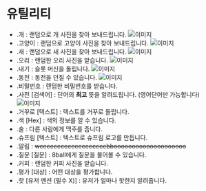 # 유틸리티

- .개 : 랜덤으로 개 사진을 찾아 보내드립니다.
![이미지](https://raw.githubusercontent.com/Shio7/Keter-docs/master/ko/files/doggy_ko.jpg)  
- .고양이 : 랜덤으로 고양이 사진을 찾아 보내드립니다.
![이미지](https://raw.githubusercontent.com/Shio7/Keter-docs/master/ko/files/kocat.jpg)  
- .새 : 랜덤으로 새 사진을 찾아 보내드립니다.
![이미지](https://raw.githubusercontent.com/Shio7/Keter-docs/master/ko/files/ko_bird.jpg)  
- .오리 : 랜덤한 오리 사진을 받습니다.
![이미지](https://raw.githubusercontent.com/Shio7/Keter-docs/master/ko/files/duck_ko.jpg)  
- .내기 : 슬롯 머신을 돌립니다.
![이미지](https://raw.githubusercontent.com/Shio7/Keter-docs/master/ko/files/gamess.jpg)  
- .동전 : 동전을 던질 수 있습니다.
![이미지](https://raw.githubusercontent.com/Shio7/Keter-docs/master/ko/files/kocoin.jpg)  
- .비밀번호 : 랜덤한 비밀번호를 받습니다.
- .사전 [검색어] : 단어의 <b>최고</b> 뜻을 알려드립니다. (영어단어만 가능합니다)
![이미지](https://raw.githubusercontent.com/Shio7/Keter-docs/master/ko/files/diction.jpg)
- .거꾸로 [텍스트] : 텍스트를 거꾸로 돌립니다.
- .색 [Hex] : 색의 정보를 알 수 있습니다.
- .술 : 다른 사람에게 맥주를 줍니다.
- .슈프림 [텍스트] : 텍스트로 슈프림 로고를 만듭니다.      
- .알림 : <strike> weeeeeeeeeeeeeeeeeeebboooooooooooooooooooo </strike>
- .질문 [질문] : 8ball에게 질문을 물어볼 수 있습니다.
- .커피 : 랜덤한 커피 사진을 받습니다.
- .평가 [대상] : 어떤 대상을 평가합니다.
- .핫 [유저 멘션 (필수 X)] : 유저가 얼마나 핫한지 알려줍니다.

